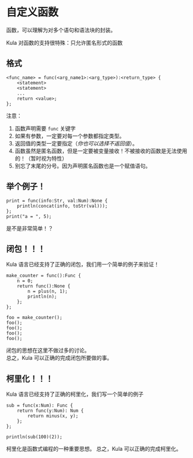 # 自定义函数
函数，可以理解为对多个语句和语法块的封装。

Kula 对函数的支持很特殊：只允许匿名形式的函数

## 格式
```
<func_name> = func(<arg_name1>:<arg_type>):<return_type> {
    <statement>
    <statement>
    ...
    return <value>;
};
```
注意：
1. 函数声明需要 `func` 关键字
2. 如果有参数，一定要对每一个参数都指定类型。
3. 返回值的类型一定要指定（*你也可以选择不返回值*）。
4. 函数虽然是匿名函数，但是一定要被变量接收！不被接收的函数是无法使用的！（暂时视为特性）
5. 别忘了末尾的分号。因为声明匿名函数也是一个赋值语句。

## 举个例子！
```
print = func(info:Str, val:Num):None {
    println(concat(info, toStr(val)));
};
print("a = ", 5);
```
是不是非常简单！？

## 闭包！！！
Kula 语言已经支持了正确的闭包，我们用一个简单的例子来验证！
```
make_counter = func():Func {
    n = 0;
    return func():None {
        n = plus(n, 1);
        println(n);
    };
};

foo = make_counter();
foo();
foo();
foo();
foo();
```
闭包的思想在这里不做过多的讨论。    
总之，Kula 可以正确的完成闭包所要做的事。

## 柯里化！！！
Kula 语言已经支持了正确的柯里化，我们写一个简单的例子
```
sub = func(x:Num): Func {
    return func(y:Num): Num {
        return minus(x, y);
    };
};

println(sub(100)(2));
```
柯里化是函数式编程的一种重要思想。
总之，Kula 可以正确的完成柯里化。